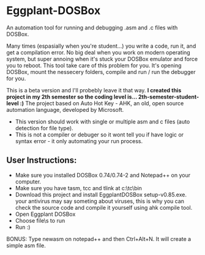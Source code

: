 # Eggplant-DOSBox
An automation tool for running and debugging .asm and .c files with DOSBox.

Many times (espasially when you're student...) you write a code, run it, and get a compilation error. No big deal when you work on modern operating system, but super annoing when it's stuck your DOSBox emulator and force you to reboot. This tool take care of this problem for you. It's opening DOSBox, mount the nessecery folders, compile and run / run the debugger for you.

This is a beta version and I'll probebly leave it that way. 
**I created this project in my 2th semester so the coding level is... 2th-semester-student-level :)**
The project based on Auto Hot Key - AHK, an old, open source automation language, developed by Microsoft.

* This version should work with single or multiple asm and c files (auto detection for file type).
* This is not a compiler or debuger so it wont tell you if have logic or syntax error - it only automating your run process.

## User Instructions:
- Make sure you installed DOSBox 0.74/0.74-2 and Notepad++ on your computer.
- Make sure you have tasm, tcc and tlink at c:\tc\bin
- Download this project and install EggplantDOSBox setup-v0.85.exe.
your antivirus may say someting about viruses, this is why you can check the source code and compile it yourself using ahk compile tool.
- Open Eggplant DOSBox
- Choose file\s to run
- Run :)

BONUS:
Type newasm on notepad++ and then Ctrl+Alt+N.
It will create a simple asm file.
